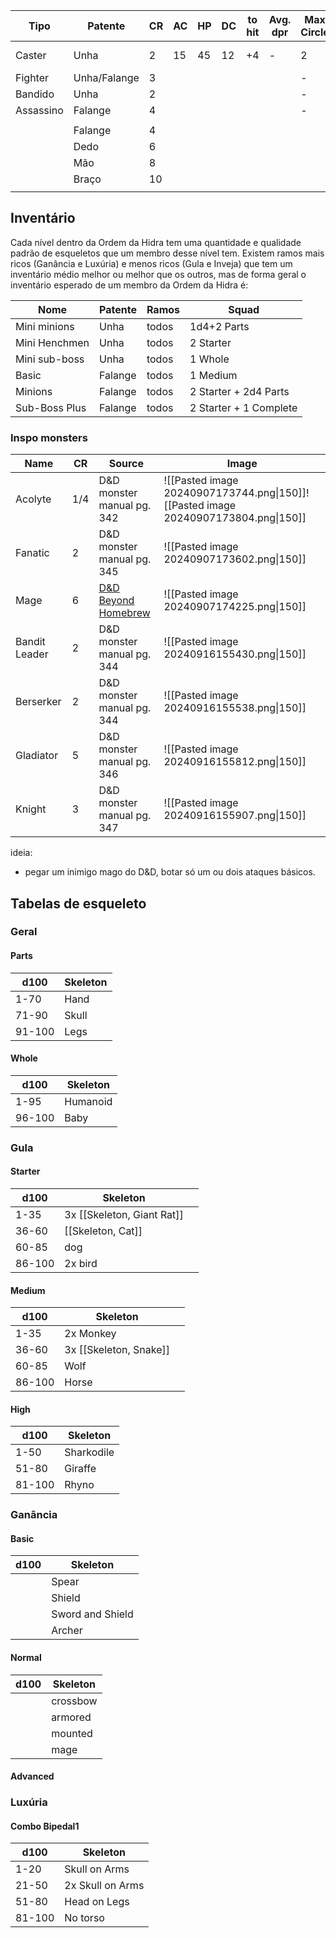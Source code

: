 
| Tipo      | Patente      | CR  | AC  | HP  | DC  | to hit | Avg. dpr | Max Circle | Ficha           |
| --------- | ------------ | --- | --- | --- | --- | ------ | -------- | ---------- | --------------- |
| Caster    | Unha         | 2   | 15  | 45  | 12  | +4     | -        | 2          | [[Hidra, Caster]] |
| Fighter   | Unha/Falange | 3   |     |     |     |        |          | -          |                 |
| Bandido   | Unha         | 2   |     |     |     |        |          | -          |                 |
| Assassino | Falange      | 4   |     |     |     |        |          | -          |                 |
|           |              |     |     |     |     |        |          |            |                 |
|           | Falange      | 4   |     |     |     |        |          |            |                 |
|           | Dedo         | 6   |     |     |     |        |          |            |                 |
|           | Mão          | 8   |     |     |     |        |          |            |                 |
|           | Braço        | 10  |     |     |     |        |          |            |                 |
|           |              |     |     |     |     |        |          |            |                 |
  
## Inventário
Cada nível dentro da Ordem da Hidra tem uma quantidade e qualidade padrão de esqueletos que um membro desse nível tem. Existem ramos mais ricos (Ganância e Luxúria) e menos ricos (Gula e Inveja) que tem um inventário médio melhor ou melhor que os outros, mas de forma geral o inventário esperado de um membro da Ordem da Hidra é:

| Nome          | Patente | Ramos | Squad                  |
| ------------- | ------- | ----- | ---------------------- |
| Mini minions  | Unha    | todos | 1d4+2 Parts            |
| Mini Henchmen | Unha    | todos | 2 Starter              |
| Mini sub-boss | Unha    | todos | 1 Whole                |
| Basic         | Falange | todos | 1 Medium               |
| Minions       | Falange | todos | 2 Starter + 2d4 Parts  |
| Sub-Boss Plus | Falange | todos | 2 Starter + 1 Complete |

### Inspo monsters

| Name          | CR  | Source                                                               | Image                                                                              |
| ------------- | --- | -------------------------------------------------------------------- | ---------------------------------------------------------------------------------- |
| Acolyte       | 1/4 | D&D monster manual pg. 342                                           | ![[Pasted image 20240907173744.png\|150]]![[Pasted image 20240907173804.png\|150]] |
| Fanatic       | 2   | D&D monster manual pg. 345                                           | ![[Pasted image 20240907173602.png\|150]]                                          |
| Mage          | 6   | [D&D Beyond Homebrew](https://www.dndbeyond.com/monsters/16947-mage) | ![[Pasted image 20240907174225.png\|150]]                                          |
| Bandit Leader | 2   | D&D monster manual pg. 344                                           | ![[Pasted image 20240916155430.png\|150]]                                          |
| Berserker     | 2   | D&D monster manual pg. 344                                           | ![[Pasted image 20240916155538.png\|150]]                                          |
| Gladiator     | 5   | D&D monster manual pg. 346                                           | ![[Pasted image 20240916155812.png\|150]]                                          |
| Knight        | 3   | D&D monster manual pg. 347                                           | ![[Pasted image 20240916155907.png\|150]]                                          |

ideia:
- pegar um inimigo mago do D&D, botar só um ou dois ataques básicos.

## Tabelas de esqueleto

### Geral

#### Parts
| d100   | Skeleton |
| ------ | -------- |
| 1-70   | Hand     |
| 71-90  | Skull    |
| 91-100 | Legs     |

#### Whole
| d100   | Skeleton |
| ------ | -------- |
| 1-95   | Humanoid |
| 96-100 | Baby     |

### Gula
#### Starter
| d100   | Skeleton                   |     |
| ------ | -------------------------- | --- |
| 1-35   | 3x [[Skeleton, Giant Rat]] |     |
| 36-60  | [[Skeleton, Cat]]          |     |
| 60-85  | dog                        |     |
| 86-100 | 2x bird                    |     |

#### Medium
| d100   | Skeleton               |     |
| ------ | ---------------------- | --- |
| 1-35   | 2x Monkey              |     |
| 36-60  | 3x [[Skeleton, Snake]] |     |
| 60-85  | Wolf                   |     |
| 86-100 | Horse                  |     |

#### High
| d100   | Skeleton   |
| ------ | ---------- |
| 1-50   | Sharkodile |
| 51-80  | Giraffe    |
| 81-100 | Rhyno      |

### Ganância
#### Basic
| d100 | Skeleton         |
| ---- | ---------------- |
|      | Spear            |
|      | Shield           |
|      | Sword and Shield |
|      | Archer           |

#### Normal
| d100 | Skeleton |
| ---- | -------- |
|      | crossbow |
|      | armored  |
|      | mounted  |
|      | mage     |

#### Advanced


### Luxúria
#### Combo Bipedal1
| d100   | Skeleton         |
| ------ | ---------------- |
| 1-20   | Skull on Arms    |
| 21-50  | 2x Skull on Arms |
| 51-80  | Head on Legs     |
| 81-100 | No torso         |
